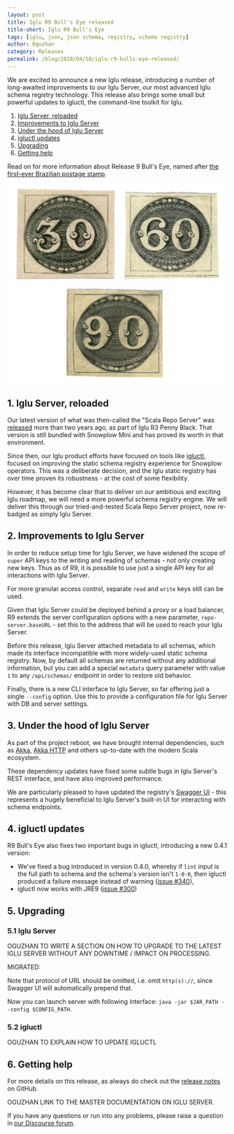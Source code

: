 ```yaml
---
layout: post
title: Iglu R9 Bull's Eye released
title-short: Iglu R9 Bull's Eye
tags: [iglu, json, json schema, registry, schema registry]
author: Oguzhan
category: Releases
permalink: /blog/2018/04/10/iglu-r9-bulls-eye-released/
---
```


We are excited to announce a new Iglu release, introducing a number of long-awaited improvements to our Iglu Server, our most advanced Iglu schema registry technology. This release also brings some small but powerful updates to igluctl, the command-line toolkit for Iglu.

1. [Iglu Server, reloaded](#server-reload)
2. [Improvements to Iglu Server](#server-improvements)
3. [Under the hood of Iglu Server](#server-bumps)
4. [igluctl updates](#igluctl)
5. [Upgrading](#upgrading)
6. [Getting help](#help)

Read on for more information about Release 9 Bull's Eye, named after [the first-ever Brazilian postage stamp][bulls-eye].

![bulls-eye-img][bulls-eye-img]

<!--more-->

<h2 id="server-reload">1. Iglu Server, reloaded</h2>

Our latest version of what was then-called the "Scala Repo Server" was [released][r3-blog-post] more than two years ago, as part of Iglu R3 Penny Black. That version is still bundled with Snowplow Mini and has proved its worth in that environment.

Since then, our Iglu product efforts have focused on tools like [igluctl][igluctl], focused on improving the static schema registry experience for Snowplow operators. This was a deliberate decision, and the Iglu static registry has over time proven its robustness - at the cost of some flexibility.

However, it has become clear that to deliver on our ambitious and exciting Iglu roadmap, we will need a more powerful schema registry engine. We will deliver this through our tried-and-tested Scala Repo Server project, now re-badged as simply Iglu Server.

<h2 id="server-improvements">2. Improvements to Iglu Server</h2>

In order to reduce setup time for Iglu Server, we have widened the scope of `super` API keys to the writing and reading of schemas - not only creating new keys. Thus as of R9, it is possible to use just a single API key for all interactions with Iglu Server.

For more granular access control, separate `read` and `write` keys still can be used.

Given that Iglu Server could be deployed behind a proxy or a load balancer, R9 extends the server configuration options with a new parameter, `repo-server.baseURL` - set this to the address that will be used to reach your Iglu Server.

Before this release, Iglu Server attached metadata to all schemas, which made its interface incompatible with more widely-used static schema registry. Now, by default all schemas are returned without any additional information, but you can add a special `metadata` query parameter with value `1` to any `/api/schemas/` endpoint in order to restore old behavior.

Finally, there is a new CLI interface to Iglu Server, so far offering just a single `--config` option. Use this to provide a configuration file for Iglu Server with DB and server settings.

<h2 id="server-bumps">3. Under the hood of Iglu Server</h2>

As part of the project reboot, we have brought internal dependencies, such as [Akka][akka], [Akka HTTP][akka-http] and others up-to-date with the modern Scala ecosystem.

These dependency updates have fixed some subtle bugs in Iglu Server's REST interface, and have also improved performance.

We are particularly pleased to have updated the registry's [Swagger UI][swagger-ui] - this represents a hugely beneficial to Iglu Server's built-in UI for interacting with schema endpoints.

<h2 id="igluctl">4. igluctl updates</h2>

R9 Bull's Eye also fixes two important bugs in igluctl, introducing a new 0.4.1 version:

* We've fixed a bug introduced in version 0.4.0, whereby if `lint` input is the full path to schema and the schema's version isn't `1-0-0`, then igluctl produced a failure message instead of warning ([issue #340][issue-340]),
* igluctl now works with JRE9 ([issue #300][issue-300])

<h2 id="help">5. Upgrading</h2>

<h3 id="upgrade-iglu-server">5.1 Iglu Server</h3>

OGUZHAN TO WRITE A SECTION ON HOW TO UPGRADE TO THE LATEST IGLU SERVER WITHOUT ANY DOWNTIME / IMPACT ON PROCESSING.

MIGRATED:

Note that protocol of URL should be omitted, i.e. omit `http(s)://`, since Swagger UI will automatically prepend that.

Now you can launch server with following interface: `java -jar $JAR_PATH --config $CONFIG_PATH`.

<h3 id="upgrade-igluctl">5.2 igluctl</h3>

OGUZHAN TO EXPLAIN HOW TO UPDATE IGLUCTL

<h2 id="help">6. Getting help</h2>

For more details on this release, as always do check out the [release notes][release-notes] on GitHub.

OGUZHAN LINK TO THE MASTER DOCUMENTATION ON IGLU SERVER.

If you have any questions or run into any problems, please raise a question in [our Discourse forum][discourse].

[r3-blog-post]: https://snowplowanalytics.com/blog/2016/03/04/iglu-r3-penny-black-released/
[igluctl]: https://github.com/snowplow/iglu/wiki/Igluctl

[swagger-ui]: https://swagger.io/swagger-ui/

[akka]: https://akka.io/
[akka-http]: https://doc.akka.io/docs/akka-http/current/

[release-notes]: https://github.com/snowplow/iglu/releases/tag/r9-bulls-eye
[discourse]: http://discourse.snowplowanalytics.com/

[bulls-eye]: https://en.wikipedia.org/wiki/Bull%27s_Eye_(postage_stamp)
[bulls-eye-img]: /assets/img/blog/2018/04/bulls_eye.jpg

[issue-300]: https://github.com/snowplow/iglu/issues/300
[issue-340]: https://github.com/snowplow/iglu/issues/340
